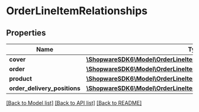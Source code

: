# OrderLineItemRelationships

## Properties
Name | Type | Description | Notes
------------ | ------------- | ------------- | -------------
**cover** | [**\ShopwareSDK6\Model\OrderLineItemRelationshipsCover**](OrderLineItemRelationshipsCover.md) |  | [optional] 
**order** | [**\ShopwareSDK6\Model\OrderLineItemRelationshipsOrder**](OrderLineItemRelationshipsOrder.md) |  | [optional] 
**product** | [**\ShopwareSDK6\Model\OrderLineItemRelationshipsProduct**](OrderLineItemRelationshipsProduct.md) |  | [optional] 
**order_delivery_positions** | [**\ShopwareSDK6\Model\OrderLineItemRelationshipsOrderDeliveryPositions**](OrderLineItemRelationshipsOrderDeliveryPositions.md) |  | [optional] 

[[Back to Model list]](../../README.md#documentation-for-models) [[Back to API list]](../../README.md#documentation-for-api-endpoints) [[Back to README]](../../README.md)

